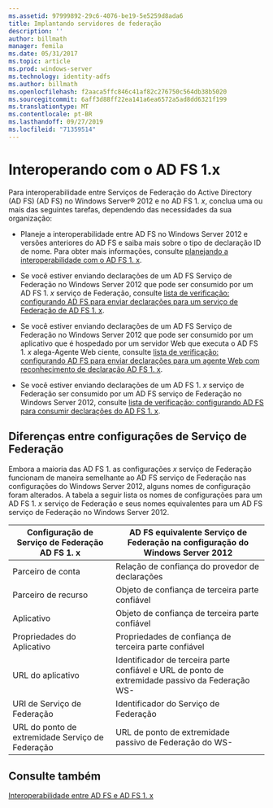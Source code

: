 ```yaml
---
ms.assetid: 97999892-29c6-4076-be19-5e5259d8ada6
title: Implantando servidores de federação
description: ''
author: billmath
manager: femila
ms.date: 05/31/2017
ms.topic: article
ms.prod: windows-server
ms.technology: identity-adfs
ms.author: billmath
ms.openlocfilehash: f2aaca5ffc846c41af82c276750c564db38b5020
ms.sourcegitcommit: 6aff3d88ff22ea141a6ea6572a5ad8dd6321f199
ms.translationtype: MT
ms.contentlocale: pt-BR
ms.lasthandoff: 09/27/2019
ms.locfileid: "71359514"
---
```

# <a name="interoperating-with-ad-fs-1x"></a>Interoperando com o AD FS 1.x

Para interoperabilidade entre Serviços de Federação do Active Directory (AD FS) \(AD FS\) no Windows Server® 2012 e no AD FS 1. *x*, conclua uma ou mais das seguintes tarefas, dependendo das necessidades da sua organização:  
  
-   Planeje a interoperabilidade entre AD FS no Windows Server 2012 e versões anteriores do AD FS e saiba mais sobre o tipo de declaração ID de nome. Para obter mais informações, consulte [planejando a interoperabilidade com o AD FS 1. x](https://technet.microsoft.com/library/ff678040.aspx).  
  
-   Se você estiver enviando declarações de um AD FS Serviço de Federação no Windows Server 2012 que pode ser consumido por um AD FS 1. *x* serviço de Federação, consulte [lista de verificação: configurando AD FS para enviar declarações para um serviço de Federação de AD FS 1. x](Checklist--Configuring-AD-FS-to-Send-Claims-to-an-AD-FS-1.x-Federation-Service.md).  
  
-   Se você estiver enviando declarações de um AD FS Serviço de Federação no Windows Server 2012 que pode ser consumido por um aplicativo que é hospedado por um servidor Web que executa o AD FS 1. *x* alega\-Agente Web ciente, consulte [lista de verificação: configurando AD FS para enviar declarações para um agente Web com reconhecimento de declaração AD FS 1. x](Checklist--Configuring-AD-FS-to-Send-Claims-to-an-AD-FS-1.x-Claims-Aware-Web-Agent.md).  
  
-   Se você estiver enviando declarações de um AD FS 1. *x* serviço de Federação ser consumido por um AD FS serviço de Federação no Windows Server 2012, consulte [lista de verificação: configurando AD FS para consumir declarações do AD FS 1. x](Checklist--Configuring-AD-FS--to-Consume-Claims-from-AD-FS-1.x.md).  
  
## <a name="differences-between-federation-service-settings"></a>Diferenças entre configurações de Serviço de Federação  
Embora a maioria das AD FS 1. as configurações *x* serviço de Federação funcionam de maneira semelhante ao AD FS serviço de Federação nas configurações do Windows Server 2012, alguns nomes de configuração foram alterados. A tabela a seguir lista os nomes de configurações para um AD FS 1. *x* serviço de Federação e seus nomes equivalentes para um AD FS serviço de Federação no Windows Server 2012.  
  
|Configuração de Serviço de Federação AD FS 1. x|AD FS equivalente Serviço de Federação na configuração do Windows Server 2012  
|----------------------------------------|---------------------------------------------------------------------------------------------------------- 
|Parceiro de conta|Relação de confiança do provedor de declarações  
|Parceiro de recurso|Objeto de confiança de terceira parte confiável 
|Aplicativo|Objeto de confiança de terceira parte confiável  
|Propriedades do Aplicativo|Propriedades de confiança de terceira parte confiável  
|URL do aplicativo|Identificador de terceira parte confiável e URL de ponto de extremidade passivo da Federação WS\-  
|URI de Serviço de Federação|Identificador do Serviço de Federação  
|URL do ponto de extremidade Serviço de Federação|URL de ponto de extremidade passivo de Federação do WS\-  
  
## <a name="see-also"></a>Consulte também  
[Interoperabilidade entre AD FS e AD FS 1. x](https://go.microsoft.com/fwlink/?LinkId=200776)  
  

